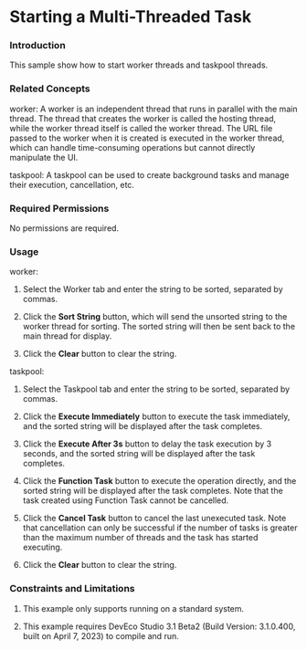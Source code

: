 # Starting a Multi-Threaded Task


### Introduction

This sample show how to start worker threads and taskpool threads.

### Related Concepts

worker: A worker is an independent thread that runs in parallel with the main thread. The thread that creates the worker is called the hosting thread, while the worker thread itself is called the worker thread. The URL file passed to the worker when it is created is executed in the worker thread, which can handle time-consuming operations but cannot directly manipulate the UI.

taskpool: A taskpool can be used to create background tasks and manage their execution, cancellation, etc.

### Required Permissions

No permissions are required.

### Usage

worker:

1. Select the Worker tab and enter the string to be sorted, separated by commas.

2. Click the **Sort String** button, which will send the unsorted string to the worker thread for sorting. The sorted string will then be sent back to the main thread for display.

3. Click the **Clear** button to clear the string.

taskpool:

1. Select the Taskpool tab and enter the string to be sorted, separated by commas.

2. Click the **Execute Immediately** button to execute the task immediately, and the sorted string will be displayed after the task completes.

3. Click the **Execute After 3s** button to delay the task execution by 3 seconds, and the sorted string will be displayed after the task completes.

4. Click the **Function Task** button to execute the operation directly, and the sorted string will be displayed after the task completes. Note that the task created using Function Task cannot be cancelled.

5. Click the **Cancel Task** button to cancel the last unexecuted task. Note that cancellation can only be successful if the number of tasks is greater than the maximum number of threads and the task has started executing.

6. Click the **Clear** button to clear the string.

### Constraints and Limitations

1. This example only supports running on a standard system.

2. This example requires DevEco Studio 3.1 Beta2 (Build Version: 3.1.0.400, built on April 7, 2023) to compile and run.
